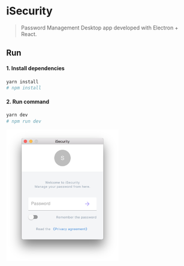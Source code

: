 # iSecurity

> Password Management Desktop app developed with Electron + React.

## Run

#### 1. Install dependencies

```bash
yarn install
# npm install
```

#### 2. Run command

```bash
yarn dev
# npm run dev 
```

<img alt="iSecurity" src="./app.png" width="300"/>